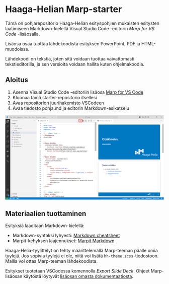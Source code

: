 # Haaga-Helian Marp-starter

Tämä on pohjarepositorio Haaga-Helian esityspohjien mukaisten esitysten laatimiseen Markdown-kielellä Visual Studio Code -editorin _Marp for VS Code_ -lisäosalla.

Lisäosa osaa tuottaa lähdekoodista esityksen PowerPoint, PDF ja HTML-muodoissa. 

Lähdekoodi on tekstiä, joten sitä voidaan tuottaa vaivattomasti tekstieditorilla, ja sen versioita voidaan hallita kuten ohjelmakoodia. 

## Aloitus

1. Asenna Visual Studio Code -editoriin lisäosa [Marp for VS Code](https://github.com/marp-team/marp-vscode#readme)
2. Kloonaa tämä starter-repositorio itsellesi
3. Avaa repositorion juurihakemisto VSCodeen
4. Avaa tiedosto pohja.md ja editorin Markdown-esikatselu

![Esikatselu ](markdown_preview.png)

## Materiaalien tuottaminen

Esityksiä laaditaan Markdown-kielellä:
- Markdown-syntaksi lyhyesti: [Markdown cheatsheet](https://github.com/adam-p/markdown-here/wiki/Markdown-Cheatsheet)
- Marpit-kehyksen laajennukset: [Marpit Markdown](https://marpit.marp.app/markdown)

Haaga-Helia-tyylittelyt on tehty määrittelemällä Marp-teeman päälle omia tyylejä. Jos sopivia tyylejä ei ole, niitä voi lisätä `hh-theme.scss`-tiedostoon. Mallia voi ottaa Marp-teeman lähdekoodista. 

Esitykset tuotetaan VSCodessa komennolla _Export Slide Deck_. Ohjeet Marp-lisäosan käytöstä löytyvät [lisäosan omasta dokumentaatiosta](https://github.com/marp-team/marp-vscode#readme).  









